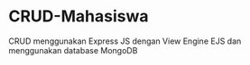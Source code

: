 # CRUD-Mahasiswa
CRUD menggunakan Express JS dengan View Engine EJS dan menggunakan database MongoDB
